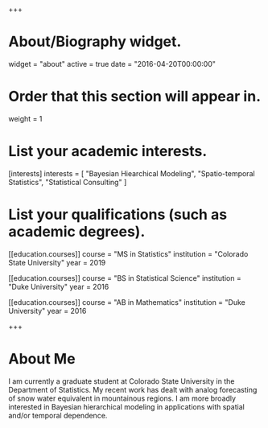 +++
# About/Biography widget.
widget = "about"
active = true
date = "2016-04-20T00:00:00"

# Order that this section will appear in.
weight = 1

# List your academic interests.
[interests]
  interests = [
    "Bayesian Hiearchical Modeling",
    "Spatio-temporal Statistics",
    "Statistical Consulting"
  ]

# List your qualifications (such as academic degrees).
[[education.courses]]
  course = "MS in Statistics"
  institution = "Colorado State University"
  year = 2019

[[education.courses]]
  course = "BS in Statistical Science"
  institution = "Duke University"
  year = 2016

[[education.courses]]
  course = "AB in Mathematics"
  institution = "Duke University"
  year = 2016
 
+++

# About Me

I am currently a graduate student at Colorado State University in the Department of Statistics. My recent work has dealt with analog forecasting of snow water equivalent in mountainous regions. I am more broadly interested in Bayesian hierarchical modeling in applications with spatial and/or temporal dependence. 